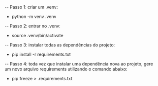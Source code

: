 -- Passo 1: criar um .venv:

- python -m venv .venv

-- Passo 2: entrar no .venv:

- source .venv/bin/activate

-- Passo 3: instalar todas as dependências do projeto:

- pip install -r requirements.txt

-- Passo 4: toda vez que instalar uma dependência nova ao projeto, gere um
novo arquivo requirements utilizando o comando abaixo:

- pip freeze > .requirements.txt
